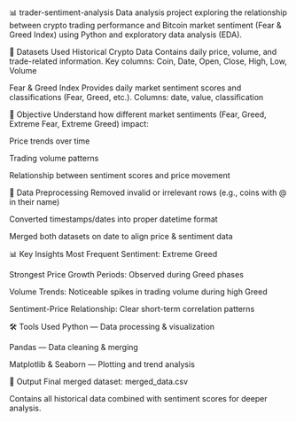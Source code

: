 📊 trader-sentiment-analysis
Data analysis project exploring the relationship between crypto trading performance and Bitcoin market sentiment (Fear & Greed Index) using Python and exploratory data analysis (EDA).

📁 Datasets Used
Historical Crypto Data
Contains daily price, volume, and trade-related information.
Key columns: Coin, Date, Open, Close, High, Low, Volume

Fear & Greed Index
Provides daily market sentiment scores and classifications (Fear, Greed, etc.).
Columns: date, value, classification

🎯 Objective
Understand how different market sentiments (Fear, Greed, Extreme Fear, Extreme Greed) impact:

Price trends over time

Trading volume patterns

Relationship between sentiment scores and price movement

🧹 Data Preprocessing
Removed invalid or irrelevant rows (e.g., coins with @ in their name)

Converted timestamps/dates into proper datetime format

Merged both datasets on date to align price & sentiment data

📊 Key Insights
Most Frequent Sentiment: Extreme Greed

Strongest Price Growth Periods: Observed during Greed phases

Volume Trends: Noticeable spikes in trading volume during high Greed

Sentiment-Price Relationship: Clear short-term correlation patterns

🛠️ Tools Used
Python — Data processing & visualization

Pandas — Data cleaning & merging

Matplotlib & Seaborn — Plotting and trend analysis

📂 Output
Final merged dataset: merged_data.csv

Contains all historical data combined with sentiment scores for deeper analysis.
